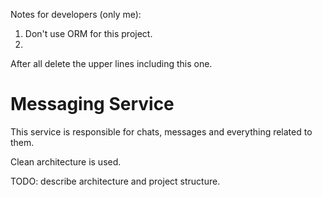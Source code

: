 Notes for developers (only me):
1. Don't use ORM for this project.
2. 
After all delete the upper lines including this one.

# Messaging Service
This service is responsible for chats, messages and everything related to them. 

Clean architecture is used.

TODO: describe architecture and project structure.